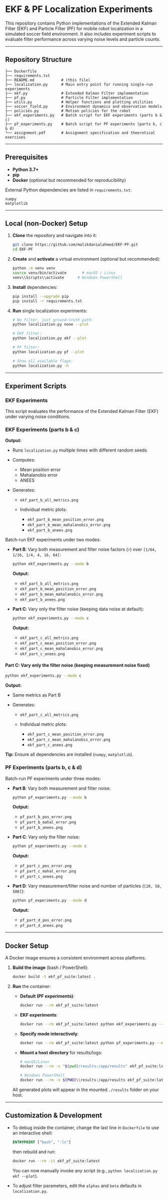 # EKF & PF Localization Experiments

This repository contains Python implementations of the Extended Kalman Filter (EKF) and Particle Filter (PF) for mobile robot localization in a simulated soccer field environment. It also includes experiment scripts to evaluate filter performance across varying noise levels and particle counts.

---

## Repository Structure

```
├── Dockerfile
├── requirements.txt
├── README.md            # (this file)
├── localization.py      # Main entry point for running single-run experiments
├── ekf.py               # Extended Kalman Filter implementation
├── pf.py                # Particle Filter implementation
├── utils.py             # Helper functions and plotting utilities
├── soccer_field.py      # Environment dynamics and observation models
├── policies.py          # Motion policies for the robot
├── ekf_experiments.py   # Batch script for EKF experiments (parts b & c)
├── pf_experiments.py    # Batch script for PF experiments (parts b, c & d)
└── assignment.pdf       # Assignment specification and theoretical exercises
```

---

## Prerequisites

-   **Python 3.7+**
-   **pip**
-   **Docker** (optional but recommended for reproducibility)

External Python dependencies are listed in `requirements.txt`:

```text
numpy
matplotlib
```

---

## Local (non-Docker) Setup

1. **Clone** the repository and navigate into it:

    ```bash
    git clone https://github.com/malikdanialahmed/EKF-PF.git
    cd EKF-PF
    ```

2. **Create** and **activate** a virtual environment (optional but recommended):

    ```bash
    python -m venv venv
    source venv/bin/activate       # macOS / Linux
    venv\\Scripts\\activate      # Windows PowerShell
    ```

3. **Install** dependencies:

    ```bash
    pip install --upgrade pip
    pip install -r requirements.txt
    ```

4. **Run** single localization experiments:

    ```bash
    # No filter, just ground-truth path:
    python localization.py none --plot

    # EKF filter:
    python localization.py ekf --plot

    # PF filter:
    python localization.py pf --plot

    # Show all available flags:
    python localization.py -h
    ```

---

## Experiment Scripts

### EKF Experiments

This script evaluates the performance of the Extended Kalman Filter (EKF) under varying noise conditions.

### EKF Experiments (parts b & c)

**Output:**

-   Runs `localization.py` multiple times with different random seeds
-   Computes:

    -   Mean position error
    -   Mahalanobis error
    -   ANEES

-   Generates:

    -   `ekf_part_b_all_metrics.png`
    -   Individual metric plots:

        -   `ekf_part_b_mean_position_error.png`
        -   `ekf_part_b_mean_mahalanobis_error.png`
        -   `ekf_part_b_anees.png`

Batch-run EKF experiments under two modes:

-   **Part B**: Vary both measurement and filter noise factors (`r`) over `[1/64, 1/16, 1/4, 4, 16, 64]`:

    ```bash
    python ekf_experiments.py --mode b
    ```

    **Output:**

    -   `ekf_part_b_all_metrics.png`
    -   `ekf_part_b_mean_position_error.png`
    -   `ekf_part_b_mean_mahalanobis_error.png`
    -   `ekf_part_b_anees.png`

-   **Part C**: Vary only the filter noise (keeping data noise at default):

    ```bash
    python ekf_experiments.py --mode c
    ```

    **Output:**

    -   `ekf_part_c_all_metrics.png`
    -   `ekf_part_c_mean_position_error.png`
    -   `ekf_part_c_mean_mahalanobis_error.png`
    -   `ekf_part_c_anees.png`

#### Part C: Vary only the filter noise (keeping measurement noise fixed)

```bash
python ekf_experiments.py --mode c
```

**Output:**

-   Same metrics as Part B
-   Generates:

    -   `ekf_part_c_all_metrics.png`
    -   Individual metric plots:

        -   `ekf_part_c_mean_position_error.png`
        -   `ekf_part_c_mean_mahalanobis_error.png`
        -   `ekf_part_c_anees.png`

**Tip:** Ensure all dependencies are installed (`numpy`, `matplotlib`).

### PF Experiments (parts b, c & d)

Batch-run PF experiments under three modes:

-   **Part B**: Vary both measurement and filter noise:

    ```bash
    python pf_experiments.py --mode b
    ```

    **Output:**

    -   `pf_part_b_pos_error.png`
    -   `pf_part_b_mahal_error.png`
    -   `pf_part_b_anees.png`

-   **Part C**: Vary only the filter noise:

    ```bash
    python pf_experiments.py --mode c
    ```

    **Output:**

    -   `pf_part_c_pos_error.png`
    -   `pf_part_c_mahal_error.png`
    -   `pf_part_c_anees.png`

-   **Part D**: Vary measurement/filter noise and number of particles (`[20, 50, 500]`):

    ```bash
    python pf_experiments.py --mode d
    ```

    **Output:**

    -   `pf_part_d_pos_error.png`
    -   `pf_part_d_anees.png`

---

## Docker Setup

A Docker image ensures a consistent environment across platforms.

1. **Build the image** (bash / PowerShell):

    ```bash
    docker build -t ekf_pf_suite:latest .
    ```

2. **Run** the container:

    - **Default (PF experiments)**:

        ```bash
        docker run --rm ekf_pf_suite:latest
        ```

    - **EKF experiments**:

        ```bash
        docker run --rm ekf_pf_suite:latest python ekf_experiments.py --mode b
        ```

    - **Specify mode interactively**:

        ```bash
        docker run --rm ekf_pf_suite:latest python pf_experiments.py --mode d
        ```

    - **Mount a host directory** for results/logs:

        ```bash
        # macOS/Linux
        docker run --rm -v "$(pwd)/results:/app/results" ekf_pf_suite:latest

        # Windows PowerShell
        docker run --rm -v ${PWD}\\results:/app/results ekf_pf_suite:latest
        ```

    All generated plots will appear in the mounted `./results` folder on your host.

---

## Customization & Development

-   To debug inside the container, change the last line in `Dockerfile` to use an interactive shell:

    ```dockerfile
    ENTRYPOINT ["bash", "-lc"]
    ```

    then rebuild and run:

    ```bash
    docker run --rm -it ekf_pf_suite:latest
    ```

    You can now manually invoke any script (e.g., `python localization.py ekf --plot`).

-   To adjust filter parameters, edit the `alphas` and `beta` defaults in `localization.py`.
